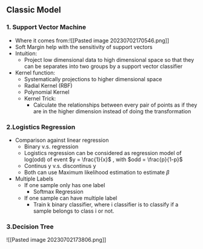 ## Classic Model

### 1. Support Vector Machine
- Where it comes from:![[Pasted image 20230702170546.png]]
- Soft Margin help with the sensitivity of support vectors
- Intuition:
	- Project low dimensional data to high dimensional space so that they can be separates into two groups by a support vector classifier
- Kernel function:
	- Systematically projections to higher dimensional space
	- Radial Kernel (RBF)
	- Polynomial Kernel
	- Kernel Trick:
		- Calculate the relationships between every pair of points as if they are in the higher dimension instead of doing the transformation
### 2.Logistics Regression
- Comparison against linear regression
	- Binary v.s. regression
	- Logistics regression can be considered as regression model of log(odd) of event $y = \frac{1}{x}$ , with $odd = \frac{p}{1-p}$ 
	- Continus y v.s. discontinus y
	- Both can use Maximum likelihood estimation to estimate $\beta$ 
- Multiple Labels
	- If one sample only has one label
		- Softmax Regression
	- If one sample can have multiple label
		- Train k binary classifier, where i classifier is to classify if a sample belongs to class i or not.
### 3.Decision Tree
![[Pasted image 20230702173806.png]]
